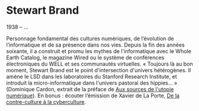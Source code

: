 # Stewart Brand

1938 – …

Personnage fondamental des cultures numériques, de l’évolution de l’informatique et de sa présence dans nos vies. Depuis la fin des années soixante, il a construit et promu les mythes de l'informatique avec le Whole Earth Catalog, le magazine Wired ou le système de conférences électroniques du WELL et ses communautés virtuelles. « Toujours là au bon moment, Stewart Brand est le point d'intersection d'univers hétérogènes. Il amène le LSD dans les laboratoires du Stanford Research Institute, et introduit la micro-informatique dans l'univers pastoral des hippies... » (Dominique Cardon, extrait de la préface de [Aux sources de l'utopie numérique](https://cfeditions.com/utopie-numerique/)). En bonus : écouter l’émission de Xavier de La Porte, [De la contre-culture à la cyberculture](https://www.franceculture.fr/emissions/place-de-la-toile/de-la-contre-culture-la-cyberculture). 